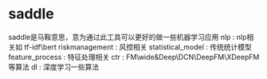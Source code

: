 # saddle
saddle是马鞍意思，意为通过此工具可以更好的做一些机器学习应用
nlp					: 	nlp相关如 tf-idf\bert
riskmanagement		:	风控相关
statistical_model	:	传统统计模型
feature_process		:	特征处理相关
ctr					: 	FM\wide&Deep\DCN\DeepFM\XDeepFM等算法
dl					:	深度学习一些算法
